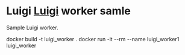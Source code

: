 # Luigi [Luigi](http://luigi.readthedocs.org/en/latest/index.html) worker samle


Sample Luigi worker.

docker build -t luigi_worker .
 docker run -it --rm --name luigi_worker1 luigi_worker
